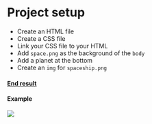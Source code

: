 # Project setup

- Create an HTML file
- Create a CSS file
- Link your CSS file to your HTML
- Add `space.png` as the background of the `body`
- Add a planet at the bottom
- Create an `img` for `spaceship.png`

#### [End result](end-result)

#### Example
![](http://i.imgur.com/vFBsejE.png)

